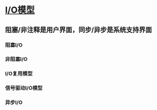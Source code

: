 # [I/O模型](https://matt33.com/2017/08/12/java-nio/)

## 阻塞/非注释是用户界面，同步/异步是系统支持界面

### 阻塞I/O

### 非阻塞I/O

### I/O复用模型

### 信号驱动I/O模型

### 异步I/O